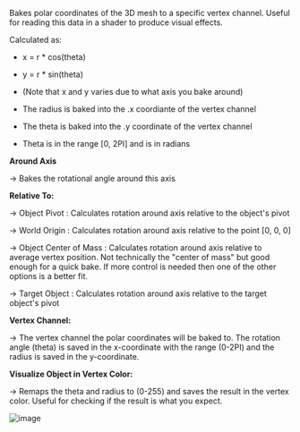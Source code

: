 Bakes polar coordinates of the 3D mesh to a specific vertex channel. Useful for reading this data in a shader to produce visual effects.

Calculated as:

- x = r * cos(theta)

- y = r * sin(theta)

- (Note that x and y varies due to what axis you bake around)

- The radius is baked into the .x coordiante of the vertex channel

- The theta is baked into the .y coordinate of the vertex channel

- Theta is in the range [0, 2PI] and is in radians


**Around Axis**

 -> Bakes the rotational angle around this axis


**Relative To:**

 -> Object Pivot : Calculates rotation around axis relative to the object's pivot
 
 -> World Origin : Calculates rotation around axis relative to the point [0, 0, 0]
 
 -> Object Center of Mass : Calculates rotation around axis relative to average vertex position. Not technically the "center of mass" but good enough for a quick bake. If more control is needed then one of the other options is a better fit.
 
 -> Target Object : Calculates rotation around axis relative to the target object's pivot
 
 
 **Vertex Channel:**
 
  -> The vertex channel the polar coordinates will be baked to. The rotation angle (theta) is saved in the x-coordinate with the range (0-2PI) and the radius is saved in the y-coordinate.
  
  
  **Visualize Object in Vertex Color:**
  
  -> Remaps the theta and radius to (0-255) and saves the result in the vertex color. Useful for checking if the result is what you expect.

![image](https://user-images.githubusercontent.com/16472643/115941720-9cdfb400-a474-11eb-9373-90f294843ea2.png)
